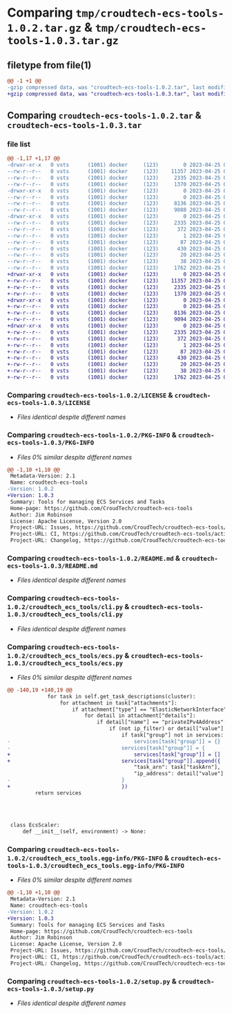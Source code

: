 # Comparing `tmp/croudtech-ecs-tools-1.0.2.tar.gz` & `tmp/croudtech-ecs-tools-1.0.3.tar.gz`

## filetype from file(1)

```diff
@@ -1 +1 @@
-gzip compressed data, was "croudtech-ecs-tools-1.0.2.tar", last modified: Tue Apr 25 09:31:45 2023, max compression
+gzip compressed data, was "croudtech-ecs-tools-1.0.3.tar", last modified: Tue Apr 25 09:43:27 2023, max compression
```

## Comparing `croudtech-ecs-tools-1.0.2.tar` & `croudtech-ecs-tools-1.0.3.tar`

### file list

```diff
@@ -1,17 +1,17 @@
-drwxr-xr-x   0 vsts      (1001) docker     (123)        0 2023-04-25 09:31:45.066523 croudtech-ecs-tools-1.0.2/
--rw-r--r--   0 vsts      (1001) docker     (123)    11357 2023-04-25 09:31:10.000000 croudtech-ecs-tools-1.0.2/LICENSE
--rw-r--r--   0 vsts      (1001) docker     (123)     2335 2023-04-25 09:31:45.066523 croudtech-ecs-tools-1.0.2/PKG-INFO
--rw-r--r--   0 vsts      (1001) docker     (123)     1370 2023-04-25 09:31:10.000000 croudtech-ecs-tools-1.0.2/README.md
-drwxr-xr-x   0 vsts      (1001) docker     (123)        0 2023-04-25 09:31:45.066523 croudtech-ecs-tools-1.0.2/croudtech_ecs_tools/
--rw-r--r--   0 vsts      (1001) docker     (123)        0 2023-04-25 09:31:10.000000 croudtech-ecs-tools-1.0.2/croudtech_ecs_tools/__init__.py
--rw-r--r--   0 vsts      (1001) docker     (123)     8136 2023-04-25 09:31:10.000000 croudtech-ecs-tools-1.0.2/croudtech_ecs_tools/cli.py
--rw-r--r--   0 vsts      (1001) docker     (123)     9088 2023-04-25 09:31:10.000000 croudtech-ecs-tools-1.0.2/croudtech_ecs_tools/ecs.py
-drwxr-xr-x   0 vsts      (1001) docker     (123)        0 2023-04-25 09:31:45.066523 croudtech-ecs-tools-1.0.2/croudtech_ecs_tools.egg-info/
--rw-r--r--   0 vsts      (1001) docker     (123)     2335 2023-04-25 09:31:44.000000 croudtech-ecs-tools-1.0.2/croudtech_ecs_tools.egg-info/PKG-INFO
--rw-r--r--   0 vsts      (1001) docker     (123)      372 2023-04-25 09:31:45.000000 croudtech-ecs-tools-1.0.2/croudtech_ecs_tools.egg-info/SOURCES.txt
--rw-r--r--   0 vsts      (1001) docker     (123)        1 2023-04-25 09:31:44.000000 croudtech-ecs-tools-1.0.2/croudtech_ecs_tools.egg-info/dependency_links.txt
--rw-r--r--   0 vsts      (1001) docker     (123)       87 2023-04-25 09:31:44.000000 croudtech-ecs-tools-1.0.2/croudtech_ecs_tools.egg-info/entry_points.txt
--rw-r--r--   0 vsts      (1001) docker     (123)      430 2023-04-25 09:31:44.000000 croudtech-ecs-tools-1.0.2/croudtech_ecs_tools.egg-info/requires.txt
--rw-r--r--   0 vsts      (1001) docker     (123)       20 2023-04-25 09:31:44.000000 croudtech-ecs-tools-1.0.2/croudtech_ecs_tools.egg-info/top_level.txt
--rw-r--r--   0 vsts      (1001) docker     (123)       38 2023-04-25 09:31:45.066523 croudtech-ecs-tools-1.0.2/setup.cfg
--rw-r--r--   0 vsts      (1001) docker     (123)     1762 2023-04-25 09:31:10.000000 croudtech-ecs-tools-1.0.2/setup.py
+drwxr-xr-x   0 vsts      (1001) docker     (123)        0 2023-04-25 09:43:27.417009 croudtech-ecs-tools-1.0.3/
+-rw-r--r--   0 vsts      (1001) docker     (123)    11357 2023-04-25 09:42:46.000000 croudtech-ecs-tools-1.0.3/LICENSE
+-rw-r--r--   0 vsts      (1001) docker     (123)     2335 2023-04-25 09:43:27.417009 croudtech-ecs-tools-1.0.3/PKG-INFO
+-rw-r--r--   0 vsts      (1001) docker     (123)     1370 2023-04-25 09:42:46.000000 croudtech-ecs-tools-1.0.3/README.md
+drwxr-xr-x   0 vsts      (1001) docker     (123)        0 2023-04-25 09:43:27.417009 croudtech-ecs-tools-1.0.3/croudtech_ecs_tools/
+-rw-r--r--   0 vsts      (1001) docker     (123)        0 2023-04-25 09:42:46.000000 croudtech-ecs-tools-1.0.3/croudtech_ecs_tools/__init__.py
+-rw-r--r--   0 vsts      (1001) docker     (123)     8136 2023-04-25 09:42:46.000000 croudtech-ecs-tools-1.0.3/croudtech_ecs_tools/cli.py
+-rw-r--r--   0 vsts      (1001) docker     (123)     9094 2023-04-25 09:42:46.000000 croudtech-ecs-tools-1.0.3/croudtech_ecs_tools/ecs.py
+drwxr-xr-x   0 vsts      (1001) docker     (123)        0 2023-04-25 09:43:27.417009 croudtech-ecs-tools-1.0.3/croudtech_ecs_tools.egg-info/
+-rw-r--r--   0 vsts      (1001) docker     (123)     2335 2023-04-25 09:43:27.000000 croudtech-ecs-tools-1.0.3/croudtech_ecs_tools.egg-info/PKG-INFO
+-rw-r--r--   0 vsts      (1001) docker     (123)      372 2023-04-25 09:43:27.000000 croudtech-ecs-tools-1.0.3/croudtech_ecs_tools.egg-info/SOURCES.txt
+-rw-r--r--   0 vsts      (1001) docker     (123)        1 2023-04-25 09:43:27.000000 croudtech-ecs-tools-1.0.3/croudtech_ecs_tools.egg-info/dependency_links.txt
+-rw-r--r--   0 vsts      (1001) docker     (123)       87 2023-04-25 09:43:27.000000 croudtech-ecs-tools-1.0.3/croudtech_ecs_tools.egg-info/entry_points.txt
+-rw-r--r--   0 vsts      (1001) docker     (123)      430 2023-04-25 09:43:27.000000 croudtech-ecs-tools-1.0.3/croudtech_ecs_tools.egg-info/requires.txt
+-rw-r--r--   0 vsts      (1001) docker     (123)       20 2023-04-25 09:43:27.000000 croudtech-ecs-tools-1.0.3/croudtech_ecs_tools.egg-info/top_level.txt
+-rw-r--r--   0 vsts      (1001) docker     (123)       38 2023-04-25 09:43:27.417009 croudtech-ecs-tools-1.0.3/setup.cfg
+-rw-r--r--   0 vsts      (1001) docker     (123)     1762 2023-04-25 09:42:46.000000 croudtech-ecs-tools-1.0.3/setup.py
```

### Comparing `croudtech-ecs-tools-1.0.2/LICENSE` & `croudtech-ecs-tools-1.0.3/LICENSE`

 * *Files identical despite different names*

### Comparing `croudtech-ecs-tools-1.0.2/PKG-INFO` & `croudtech-ecs-tools-1.0.3/PKG-INFO`

 * *Files 0% similar despite different names*

```diff
@@ -1,10 +1,10 @@
 Metadata-Version: 2.1
 Name: croudtech-ecs-tools
-Version: 1.0.2
+Version: 1.0.3
 Summary: Tools for managing ECS Services and Tasks
 Home-page: https://github.com/CroudTech/croudtech-ecs-tools
 Author: Jim Robinson
 License: Apache License, Version 2.0
 Project-URL: Issues, https://github.com/CroudTech/croudtech-ecs-tools/issues
 Project-URL: CI, https://github.com/CroudTech/croudtech-ecs-tools/actions
 Project-URL: Changelog, https://github.com/CroudTech/croudtech-ecs-tools/releases
```

### Comparing `croudtech-ecs-tools-1.0.2/README.md` & `croudtech-ecs-tools-1.0.3/README.md`

 * *Files identical despite different names*

### Comparing `croudtech-ecs-tools-1.0.2/croudtech_ecs_tools/cli.py` & `croudtech-ecs-tools-1.0.3/croudtech_ecs_tools/cli.py`

 * *Files identical despite different names*

### Comparing `croudtech-ecs-tools-1.0.2/croudtech_ecs_tools/ecs.py` & `croudtech-ecs-tools-1.0.3/croudtech_ecs_tools/ecs.py`

 * *Files 0% similar despite different names*

```diff
@@ -140,19 +140,19 @@
             for task in self.get_task_descriptions(cluster):
                 for attachment in task["attachments"]:
                     if attachment["type"] == "ElasticNetworkInterface":
                         for detail in attachment["details"]:
                             if detail["name"] == "privateIPv4Address":                                
                                 if (not ip_filter) or detail["value"] in ip_filter:
                                     if task["group"] not in services:
-                                        services[task["group"]] = {}
-                                    services[task["group"]] = {
+                                        services[task["group"]] = []
+                                    services[task["group"]].append({
                                         "task_arn": task["taskArn"],
                                         "ip_address": detail["value"]
-                                    }
+                                    })
         return services
 
 
         
 
 class EcsScaler:
     def __init__(self, environment) -> None:
```

### Comparing `croudtech-ecs-tools-1.0.2/croudtech_ecs_tools.egg-info/PKG-INFO` & `croudtech-ecs-tools-1.0.3/croudtech_ecs_tools.egg-info/PKG-INFO`

 * *Files 0% similar despite different names*

```diff
@@ -1,10 +1,10 @@
 Metadata-Version: 2.1
 Name: croudtech-ecs-tools
-Version: 1.0.2
+Version: 1.0.3
 Summary: Tools for managing ECS Services and Tasks
 Home-page: https://github.com/CroudTech/croudtech-ecs-tools
 Author: Jim Robinson
 License: Apache License, Version 2.0
 Project-URL: Issues, https://github.com/CroudTech/croudtech-ecs-tools/issues
 Project-URL: CI, https://github.com/CroudTech/croudtech-ecs-tools/actions
 Project-URL: Changelog, https://github.com/CroudTech/croudtech-ecs-tools/releases
```

### Comparing `croudtech-ecs-tools-1.0.2/setup.py` & `croudtech-ecs-tools-1.0.3/setup.py`

 * *Files identical despite different names*

